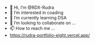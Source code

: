 - 👋 Hi, I’m @RDX-Rudra
- 👀 I’m interested in coading
- 🌱 I’m currently learning DSA
- 💞️ I’m looking to collaborate on ...
- 📫 How to reach me ...
- https://rudra-portfolio-eight.vercel.app/

<!---
RDX-Rudra/RDX-Rudra is a ✨ special ✨ repository because its `README.md` (this file) appears on your GitHub profile.
You can click the Preview link to take a look at your changes.
Portfolio Link- https://rudra-portfolio-eight.vercel.app/
--->

